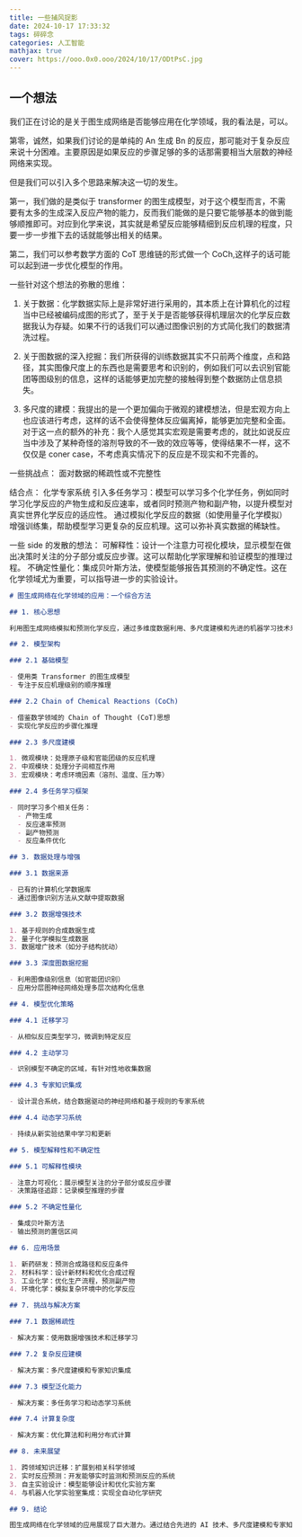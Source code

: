 ```yaml
---
title: 一些捕风捉影
date: 2024-10-17 17:33:32
tags: 碎碎念
categories: 人工智能
mathjax: true
cover: https://ooo.0x0.ooo/2024/10/17/ODtPsC.jpg
---
```


## 一个想法

我们正在讨论的是关于图生成网络是否能够应用在化学领域，我的看法是，可以。

第零，诚然，如果我们讨论的是单纯的 An 生成 Bn 的反应，那可能对于复杂反应来说十分困难。主要原因是如果反应的步骤足够的多的话那需要相当大层数的神经网络来实现。

但是我们可以引入多个思路来解决这一切的发生。

第一，我们做的是类似于 transformer 的图生成模型，对于这个模型而言，不需要有太多的生成深入反应产物的能力，反而我们能做的是只要它能够基本的做到能够顺推即可。对应到化学来说，其实就是希望反应能够精细到反应机理的程度，只要一步一步推下去的话就能够出相关的结果。

第二，我们可以参考数学方面的 CoT 思维链的形式做一个 CoCh,这样子的话可能可以起到进一步优化模型的作用。

一些针对这个想法的弥散的思维：

1. 关于数据：化学数据实际上是非常好进行采用的，其本质上在计算机化的过程当中已经被编码成图的形式了，至于关于是否能够获得机理层次的化学反应数据我认为存疑。如果不行的话我们可以通过图像识别的方式简化我们的数据清洗过程。

2. 关于图数据的深入挖掘：我们所获得的训练数据其实不只前两个维度，点和路径，其实图像尺度上的东西也是需要思考和识别的，例如我们可以去识别官能团等图级别的信息，这样的话能够更加完整的接触得到整个数据防止信息损失。

3. 多尺度的建模：我提出的是一个更加偏向于微观的建模想法，但是宏观方向上也应该进行考虑，这样的话不会使得整体反应偏离掉，能够更加完整和全面。对于这一点的额外的补充：我个人感觉其实宏观是需要考虑的，就比如说反应当中涉及了某种奇怪的溶剂导致的不一致的效应等等，使得结果不一样，这不仅仅是 coner case，不考虑真实情况下的反应是不现实和不完善的。

一些挑战点：
面对数据的稀疏性或不完整性

结合点：
化学专家系统
引入多任务学习：模型可以学习多个化学任务，例如同时学习化学反应的产物生成和反应速率，或者同时预测产物和副产物，以提升模型对真实世界化学反应的适应性。
通过模拟化学反应的数据（如使用量子化学模拟）增强训练集，帮助模型学习更复杂的反应机理。这可以弥补真实数据的稀缺性。

一些 side 的发散的想法：
可解释性：设计一个注意力可视化模块，显示模型在做出决策时关注的分子部分或反应步骤。这可以帮助化学家理解和验证模型的推理过程。
不确定性量化：集成贝叶斯方法，使模型能够报告其预测的不确定性。这在化学领域尤为重要，可以指导进一步的实验设计。

```markdown
# 图生成网络在化学领域的应用：一个综合方法

## 1. 核心思想

利用图生成网络模拟和预测化学反应，通过多维度数据利用、多尺度建模和先进的机器学习技术来克服传统方法的局限性。

## 2. 模型架构

### 2.1 基础模型

- 使用类 Transformer 的图生成模型
- 专注于反应机理级别的顺序推理

### 2.2 Chain of Chemical Reactions (CoCh)

- 借鉴数学领域的 Chain of Thought (CoT)思想
- 实现化学反应的步骤化推理

### 2.3 多尺度建模

1. 微观模块：处理原子级和官能团级的反应机理
2. 中观模块：处理分子间相互作用
3. 宏观模块：考虑环境因素（溶剂、温度、压力等）

### 2.4 多任务学习框架

- 同时学习多个相关任务：
  - 产物生成
  - 反应速率预测
  - 副产物预测
  - 反应条件优化

## 3. 数据处理与增强

### 3.1 数据来源

- 已有的计算机化学数据库
- 通过图像识别方法从文献中提取数据

### 3.2 数据增强技术

1. 基于规则的合成数据生成
2. 量子化学模拟生成数据
3. 数据增广技术（如分子结构扰动）

### 3.3 深度图数据挖掘

- 利用图像级别信息（如官能团识别）
- 应用分层图神经网络处理多层次结构化信息

## 4. 模型优化策略

### 4.1 迁移学习

- 从相似反应类型学习，微调到特定反应

### 4.2 主动学习

- 识别模型不确定的区域，有针对性地收集数据

### 4.3 专家知识集成

- 设计混合系统，结合数据驱动的神经网络和基于规则的专家系统

### 4.4 动态学习系统

- 持续从新实验结果中学习和更新

## 5. 模型解释性和不确定性

### 5.1 可解释性模块

- 注意力可视化：展示模型关注的分子部分或反应步骤
- 决策路径追踪：记录模型推理的步骤

### 5.2 不确定性量化

- 集成贝叶斯方法
- 输出预测的置信区间

## 6. 应用场景

1. 新药研发：预测合成路径和反应条件
2. 材料科学：设计新材料和优化合成过程
3. 工业化学：优化生产流程，预测副产物
4. 环境化学：模拟复杂环境中的化学反应

## 7. 挑战与解决方案

### 7.1 数据稀疏性

- 解决方案：使用数据增强技术和迁移学习

### 7.2 复杂反应建模

- 解决方案：多尺度建模和专家知识集成

### 7.3 模型泛化能力

- 解决方案：多任务学习和动态学习系统

### 7.4 计算复杂度

- 解决方案：优化算法和利用分布式计算

## 8. 未来展望

1. 跨领域知识迁移：扩展到相关科学领域
2. 实时反应预测：开发能够实时监测和预测反应的系统
3. 自主实验设计：模型能够设计和优化实验方案
4. 与机器人化学实验室集成：实现全自动化学研究

## 9. 结论

图生成网络在化学领域的应用展现了巨大潜力。通过结合先进的 AI 技术、多尺度建模和专家知识，我们有望开发出一个革命性的化学反应预测和优化系统。这不仅将加速科学发现的过程，还将为解决复杂的化学挑战提供新的途径。
```
